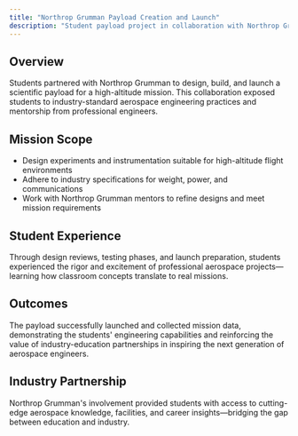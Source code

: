 ```yaml
---
title: "Northrop Grumman Payload Creation and Launch"
description: "Student payload project in collaboration with Northrop Grumman"
---
```


## Overview

Students partnered with Northrop Grumman to design, build, and launch a scientific payload for a high-altitude mission. This collaboration exposed students to industry-standard aerospace engineering practices and mentorship from professional engineers.

## Mission Scope

- Design experiments and instrumentation suitable for high-altitude flight environments
- Adhere to industry specifications for weight, power, and communications
- Work with Northrop Grumman mentors to refine designs and meet mission requirements

## Student Experience

Through design reviews, testing phases, and launch preparation, students experienced the rigor and excitement of professional aerospace projects—learning how classroom concepts translate to real missions.

## Outcomes

The payload successfully launched and collected mission data, demonstrating the students' engineering capabilities and reinforcing the value of industry-education partnerships in inspiring the next generation of aerospace engineers.

## Industry Partnership

Northrop Grumman's involvement provided students with access to cutting-edge aerospace knowledge, facilities, and career insights—bridging the gap between education and industry.
